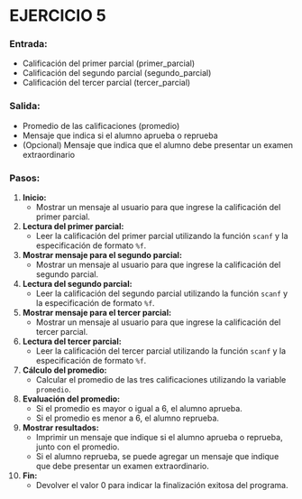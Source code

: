 # EJERCICIO 5

### Entrada:

* Calificación del primer parcial (primer_parcial)
* Calificación del segundo parcial (segundo_parcial)
* Calificación del tercer parcial (tercer_parcial)

### **Salida:**

* Promedio de las calificaciones (promedio)
* Mensaje que indica si el alumno aprueba o reprueba
* (Opcional) Mensaje que indica que el alumno debe presentar un examen extraordinario

### **Pasos:**

1. **Inicio:**
   * Mostrar un mensaje al usuario para que ingrese la calificación del primer parcial.
2. **Lectura del primer parcial:**
   * Leer la calificación del primer parcial utilizando la función `scanf` y la especificación de formato `%f`.
3. **Mostrar mensaje para el segundo parcial:**
   * Mostrar un mensaje al usuario para que ingrese la calificación del segundo parcial.
4. **Lectura del segundo parcial:**
   * Leer la calificación del segundo parcial utilizando la función `scanf` y la especificación de formato `%f`.
5. **Mostrar mensaje para el tercer parcial:**
   * Mostrar un mensaje al usuario para que ingrese la calificación del tercer parcial.
6. **Lectura del tercer parcial:**
   * Leer la calificación del tercer parcial utilizando la función `scanf` y la especificación de formato `%f`.
7. **Cálculo del promedio:**
   * Calcular el promedio de las tres calificaciones utilizando la variable `promedio`.
8. **Evaluación del promedio:**
   * Si el promedio es mayor o igual a 6, el alumno aprueba.
   * Si el promedio es menor a 6, el alumno reprueba.
9. **Mostrar resultados:**
   * Imprimir un mensaje que indique si el alumno aprueba o reprueba, junto con el promedio.
   * Si el alumno reprueba, se puede agregar un mensaje que indique que debe presentar un examen extraordinario.
10. **Fin:**
    * Devolver el valor 0 para indicar la finalización exitosa del programa.
